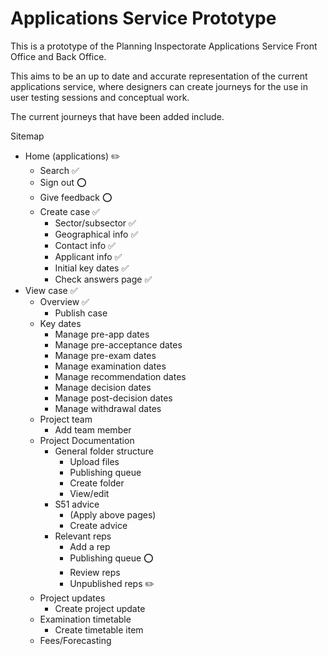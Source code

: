 # Applications Service Prototype
This is a prototype of the Planning Inspectorate Applications Service Front Office and Back Office.

This aims to be an up to date and accurate representation of the current applications service, where designers can create journeys for the use in user testing sessions and conceptual work.

The current journeys that have been added include.

Sitemap
* Home (applications) ✏️
    * Search ✅
    * Sign out ⭕
    * Give feedback ⭕
    * Create case ✅
        * Sector/subsector ✅
        * Geographical info ✅
        * Contact info ✅
        * Applicant info ✅
        * Initial key dates ✅
        * Check answers page ✅
* View case ✅
    * Overview ✅
        * Publish case
    * Key dates
        * Manage pre-app dates
        * Manage pre-acceptance dates
        * Manage pre-exam dates
        * Manage examination dates
        * Manage recommendation dates
        * Manage decision dates
        * Manage post-decision dates
        * Manage withdrawal dates
    * Project team
        * Add team member
    * Project Documentation
        * General folder structure
            * Upload files
            * Publishing queue
            * Create folder
            * View/edit
        * S51 advice
            * (Apply above pages)
            * Create advice
        * Relevant reps
            * Add a rep
            * Publishing queue ⭕
            * Review reps
            * Unpublished reps ✏️
    * Project updates
        * Create project update
    * Examination timetable
        * Create timetable item
    * Fees/Forecasting
